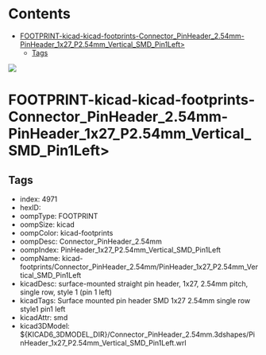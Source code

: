 



Contents
========

* [FOOTPRINT-kicad-kicad-footprints-Connector_PinHeader_2.54mm-PinHeader_1x27_P2.54mm_Vertical_SMD_Pin1Left>](#footprint-kicad-kicad-footprints-connector_pinheader_254mm-pinheader_1x27_p254mm_vertical_smd_pin1left)
	* [Tags](#tags)
  
![][im]
# FOOTPRINT-kicad-kicad-footprints-Connector_PinHeader_2.54mm-PinHeader_1x27_P2.54mm_Vertical_SMD_Pin1Left>

## Tags

- index: 4971
- hexID: 
- oompType: FOOTPRINT
- oompSize: kicad
- oompColor: kicad-footprints
- oompDesc: Connector_PinHeader_2.54mm
- oompIndex: PinHeader_1x27_P2.54mm_Vertical_SMD_Pin1Left
- oompName: kicad-footprints/Connector_PinHeader_2.54mm/PinHeader_1x27_P2.54mm_Vertical_SMD_Pin1Left
- kicadDesc: surface-mounted straight pin header, 1x27, 2.54mm pitch, single row, style 1 (pin 1 left)
- kicadTags: Surface mounted pin header SMD 1x27 2.54mm single row style1 pin1 left
- kicadAttr: smd
- kicad3DModel: ${KICAD6_3DMODEL_DIR}/Connector_PinHeader_2.54mm.3dshapes/PinHeader_1x27_P2.54mm_Vertical_SMD_Pin1Left.wrl



[im]: image.png
